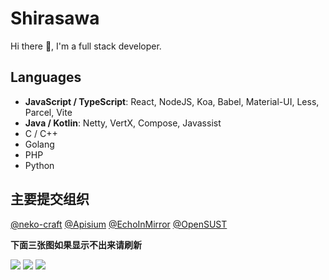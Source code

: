 # Shirasawa

Hi there 👋, I'm a full stack developer.

## Languages

- **JavaScript / TypeScript**: React, NodeJS, Koa, Babel, Material-UI, Less, Parcel, Vite
- **Java / Kotlin**: Netty, VertX, Compose, Javassist
- C / C++
- Golang
- PHP
- Python

## 主要提交组织

[@neko-craft](https://github.com/neko-craft) [@Apisium](https://github.com/Apisium) [@EchoInMirror](https://github.com/EchoInMirror) [@OpenSUST](https://github.com/OpenSUST)

<!--
![](https://github-readme-stats.vercel.app/api?username=ShirasawaSama&count_private=true&show_icons=true&locale=cn&include_all_commits=true) ![](https://github-readme-stats.vercel.app/api/top-langs/?username=ShirasawaSama&hide=css,html&layout=compact&langs_count=8)
-->

**下面三张图如果显示不出来请刷新**

![](https://github-readme-stats.vercel.app/api?username=ShirasawaSama&count_private=true&show_icons=true&locale=cn&include_all_commits=true&custom_title=Shirasawa的统计数据(不含orgs)) ![](https://github-readme-stats-delta-nine-62.vercel.app/api?username=ShirasawaSama&count_private=true&show_icons=true&locale=cn&include_all_commits=true&include_orgs=true&custom_title=Shirasawa的统计数据(含orgs)) ![](https://github-readme-stats.vercel.app/api/top-langs/?username=ShirasawaSama&hide=css,html&layout=compact&langs_count=8)
